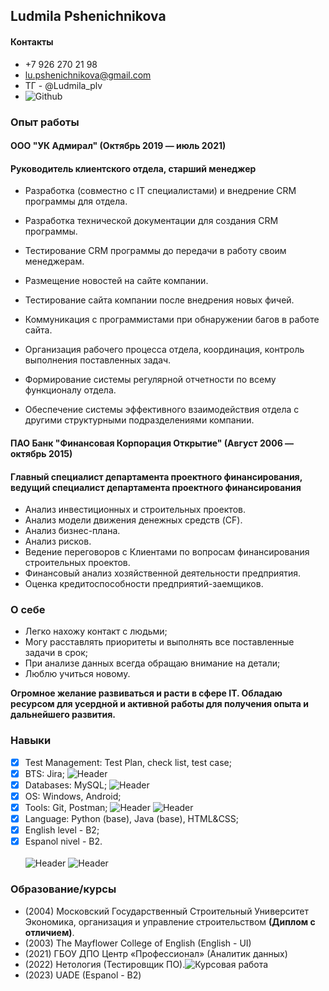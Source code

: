 ## Ludmila Pshenichnikova

#### Контакты

+ +7 926 270 21 98
+ lu.pshenichnikova@gmail.com
+ ТГ - @Ludmila_plv
+ ![Github](https://github.com/GPMila79)

### Опыт работы

#### ООО "УК Адмирал" (Октябрь 2019 — июль 2021)
#### Руководитель клиентского отдела, старший менеджер

+ Разработка (совместно с IT специалистами) и внедрение CRM программы для отдела.
+ Разработка технической документации для создания CRM программы.
+ Тестирование CRM программы до передачи в работу своим менеджерам.
+ Размещение новостей на сайте компании.
+ Тестирование сайта компании после внедрения новых фичей.
+ Коммуникация с программистами при обнаружении багов в работе сайта.

+ Организация рабочего процесса отдела, координация, контроль выполнения поставленных задач.
+ Формирование системы регулярной отчетности по всему функционалу отдела.
+ Обеспечение системы эффективного взаимодействия отдела с другими структурными подразделениями компании.

#### ПАО Банк "Финансовая Корпорация Открытие" (Август 2006 — октябрь 2015)
#### Главный специалист департамента проектного финансирования, ведущий специалист департамента проектного финансирования

+ Анализ инвестиционных и строительных проектов.
+ Анализ модели движения денежных средств (CF).
+ Анализ бизнес-плана.
+ Анализ рисков.
+ Ведение переговоров с Клиентами по вопросам финансирования строительных проектов.
+ Финансовый анализ хозяйственной деятельности предприятия.
+ Оценка кредитоспособности предприятий-заемщиков.

### O себе

+ Легко нахожу контакт с людьми;
+ Могу расставлять приоритеты и выполнять все поставленные задачи в срок;
+ При анализе данных всегда обращаю внимание на детали;
+ Люблю учиться новому.

**Огромное желание развиваться и расти в сфере IT. Обладаю ресурсом для усердной и активной работы для получения опыта и дальнейшего развития.**

### Навыки

- [x] Test Management: Test Plan, check list, test case;
- [x] BTS: Jira; ![Header](https://img.shields.io/badge/Jira-090909?style=for-the-badge&logo=jira&logoColor=136be1)
- [x] Databases: MySQL; ![Header](https://img.shields.io/badge/MySQL-090909?style=for-the-badge&logo=mysql&logoColor=00618a)
- [x] OS: Windows, Android;
- [x] Tools: Git, Postman; ![Header](https://img.shields.io/badge/Github-090909?style=for-the-badge&logo=github&logoColor=8cc4d7) ![Header](https://img.shields.io/badge/Postman-090909?style=for-the-badge&logo=postman&logoColor=f76935)
- [x] Language: Python (basе), Java (basе), HTML&CSS;
- [x] English level - B2;
- [x] Espanol nivel - B2.\
 \
![Header](https://img.shields.io/badge/Figma-090909?style=for-the-badge&logo=figma&logoColor=7d5fa6) ![Header](https://img.shields.io/badge/DevTools-090909?style=for-the-badge&logo=googlechrome&logoColor=2674f2)

### Образование/курсы

+ (2004) Московский Государственный Строительный Университет\
  Экономика, организация и управление строительством **(Диплом с отличием)**.
+ (2003) The Mayflower College of English (English - UI)
+ (2021) ГБОУ ДПО Центр «Профессионал» (Аналитик данных)
+ (2022) Нетология (Тестировщик ПО).![Курсовая работа](https://docs.google.com/spreadsheets/d/1t_JGF6ztlUuAbtsx3V-ELA-mz8FPaamqaL4UTJAc-1s/edit#gid=0)
+ (2023) UADE (Espanol - В2)





